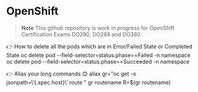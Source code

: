 # OpenShift

>**Note**
>This github repository is work in progress for OpenShift Certification Exams DO280, DO288 and DO380


👉 How to delete all the pods which are in Error/Failed State or Completed State 
    oc delete pod --field-selector=status.phase==Failed -n namespace
    oc delete pod --field-selector=status.phase==Succeeded -n namespace

👉 Alias your long commands 😊 
    alias gr="oc get -o jsonpath=\’{.spec.host}\’ route " 
    gr routename
    R=$(gr routename)